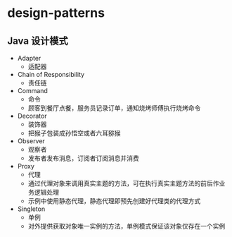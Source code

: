 # design-patterns

## Java 设计模式

- Adapter
    - 适配器
- Chain of Responsibility
    - 责任链
- Command
    - 命令
    - 顾客到餐厅点餐，服务员记录订单，通知烧烤师傅执行烧烤命令
- Decorator
    - 装饰器
    - 把猴子包装成孙悟空或者六耳猕猴
- Observer 
    - 观察者
    - 发布者发布消息，订阅者订阅消息并消费
- Proxy
    - 代理
    - 通过代理对象来调用真实主题的方法，可在执行真实主题方法的前后作业务逻辑处理
    - 示例中使用静态代理，静态代理即预先创建好代理类的代理方式
- Singleton
    - 单例
    - 对外提供获取对象唯一实例的方法，单例模式保证该对象仅存在一个实例
    
